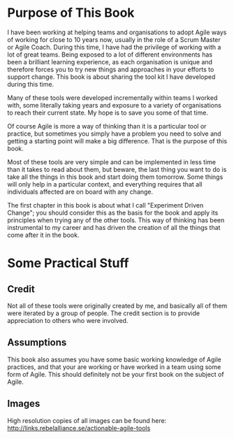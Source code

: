 # Purpose of This Book

I have been working at helping teams and organisations to adopt Agile ways of working for close to 10 years now, usually in the role of a Scrum Master or Agile Coach. During this time, I have had the privilege of working with a lot of great teams. Being exposed to a lot of different environments has been a brilliant learning experience, as each organisation is unique and therefore forces you to try new things and approaches in your efforts to support change. This book is about sharing the tool kit I have developed during this time.

Many of these tools were developed incrementally within teams I worked with, some literally taking years and exposure to a variety of organisations to reach their current state. My hope is to save you some of that time.

Of course Agile is more a way of thinking than it is a particular tool or practice, but sometimes you simply have a problem you need to solve and getting a starting point will make a big difference. That is the purpose of this book.

Most of these tools are very simple and can be implemented in less time than it takes to read about them, but beware, the last thing you want to do is take all the things in this book and start doing them tomorrow. Some things will only help in a particular context, and everything requires that all individuals affected are on board with any change.

The first chapter in this book is about what I call "Experiment Driven Change"; you should consider this as the basis for the book and apply its principles when trying any of the other tools. This way of thinking has been instrumental to my career and has driven the creation of all the things that come after it in the book.

# Some Practical Stuff

## Credit
Not all of these tools were originally created by me, and basically all of them were iterated by a group of people. The credit section is to provide appreciation to others who were involved.

## Assumptions
This book also assumes you have some basic working knowledge of Agile practices, and that your are working or have worked in a team using some form of Agile. This should definitely not be your first book on the subject of Agile.

## Images
High resolution copies of all images can be found here: <http://links.rebelalliance.se/actionable-agile-tools>
